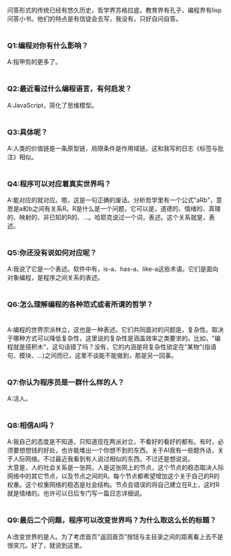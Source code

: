 问答形式的传统已经有悠久历史，哲学界苏格拉底，教育界有孔子，编程界有lisp问答小书。他们的特点是有信徒会去写，我没有，只好自问自答。<br><br>

### Q1:编程对你有什么影响？
A:指甲剪的更多了。<br><br>

### Q2:最近看过什么编程语言，有何启发？
A:JavaScript，简化了思维模型。<br><br>

### Q3:具体呢？
A:人类的价值链是一条原型链，局限条件是作用域链。这和我写的日志《标签与批注》相似。<br><br>

### Q4:程序可以对应着真实世界吗？
A:能对应的就对应。嗯，这是一句正确的废话。分析哲学里有一个公式"aRb"，意思是a和b之间有关系R。R是什么是一个问题，它可以是，道德的、情绪的、真理的、映射的、非已知的R的、...。哈耶克说过一个词，表述。这个关系就是，表述。<br><br>

### Q5:你还没有说如何对应呢？
A:我说了它是一个表述。软件中有，is-a、has-a、like-a这些术语。它们是面向对象编程，是程序之间关系的表述。<br><br>

### Q6:怎么理解编程的各种范式或者所谓的哲学？<br><br>
A:编程的世界宗派林立，这也是一种表述。它们共同面对的问题是，复杂性。取决于哪种方式可以降低复杂性，这里说的复杂性是涵盖效率之类要求的。比如，"编程就是搭积木"，这句话错了吗？没有，它的内涵是将复杂性锁定在"某物"(指语句、模块、...)之间而已，这里不谈能不能做到，那是另一回事。<br><br>

### Q7:你认为程序员是一群什么样的人？
A:活人。<br><br>

### Q8:相信AI吗？
A:我自己的态度是不知道，只知道现在两派对立，不看好的看好的都有。有时，必须要想想钱的好处，也许能堆出一个你想不到的东西。关于AI我有一些题外话，关于人际网络。不过最近我看到有人说过相似的东西。不过还是想说说。<br>
大意是，人的社会关系是一张网，人是这张网上的节点，这个节点的稳态取决人际网络中的其它节点，以及节点之间的R。每个节点都希望增加这个关于自己的R的权重。这个权重网络的稳态是社会结构。节点会错误的将自己建立在R上，这时R就是情绪的。也许可以日后专门写一篇日志详细说。<br><br>

### Q9:最后二个问题，程序可以改变世界吗？为什么取这么长的标题？
A:改变世界的是人。为了考虑首页"返回首页"按钮与主目录之间的距离看上去不是很突兀。好了，就说到这里。<br><br><br><br>
